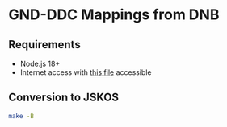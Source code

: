 # GND-DDC Mappings from DNB

## Requirements
- Node.js 18+
- Internet access with [this file](https://data.dnb.de/opendata/authorities-gnd_lds.nt.gz) accessible

## Conversion to JSKOS

```bash
make -B
```
